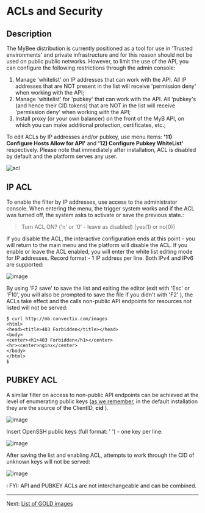 # ACLs and Security

## Description

The MyBee distribution is currently positioned as a tool for use in 'Trusted environments' and private infrastructure and for this reason should not be used on public public networks. However, to limit the use of the API, you can configure the following restrictions through the admin console:

1) Manage 'whitelist' on IP addresses that can work with the API. All IP addresses that are NOT present in the list will receive 'permission deny' when working with the API;
2) Manage 'whitelist' for 'pubkey' that can work with the API. All 'pubkey's (and hence their CID tokens) that are NOT in the list will receive 'permission deny' when working with the API;
3) Install proxy (or your own balancer) on the front of the MyB API, on which you can make additional protection, certificates, etc.;

To edit ACLs by IP addresses and/or pubkey, use menu items: **'11) Configure Hosts Allow for API'** and **'12) Configure Pubkey WhiteList'** respectively. Please note that immediately after installation, ACL is disabled by default and the platform serves any user.

![acl](https://user-images.githubusercontent.com/926409/163979082-679d4701-9dcc-47a4-b3fe-46a88b518507.png)


## IP ACL

To enable the filter by IP addresses, use access to the administrator console. When entering the menu, the trigger system works and if the ACL was turned off, the system asks to activate or save the previous state.:

> Turn ACL ON? ('n' or '0' - leave as disabled) 
> [yes(1) or no(0)]

If you disable the ACL, the interactive configuration ends at this point - you will return to the main menu and the platform will disable the ACL.
If you enable or leave the ACL enabled, you will enter the white list editing mode for IP addresses. Record format - 1 IP address per line. Both IPv4 and IPv6 are supported:

![image](https://user-images.githubusercontent.com/926409/163980936-83f07d24-12c8-4082-9580-04d847fc49d9.png)

By using 'F2 save' to save the list and exiting the editor (exit with 'Esc' or 'F10', you will also be prompted to save the file if you didn't with 'F2' ), the ACLs take effect and the calls non-public API endpoints for resources not listed will not be served:

```
$ curl http://mb.convectix.com/images
<html>
<head><title>403 Forbidden</title></head>
<body>
<center><h1>403 Forbidden</h1></center>
<hr><center>nginx</center>
</body>
</html>
$ 
```

## PUBKEY ACL

A similar filter on access to non-public API endpoints can be achieved at the level of enumerating public keys ([as we remember](api.md), in the default installation they are the source of the ClientID, **cid** ).

![image](https://user-images.githubusercontent.com/926409/163996796-e046ed4b-c8ba-43f2-8eba-4168bd283638.png)

Insert OpenSSH public keys (full format: '<key type> <payload> <comment>') - one key per line:

![image](https://user-images.githubusercontent.com/926409/163998713-bb93af45-a450-4d80-bf1e-54c896d44200.png)

After saving the list and enabling ACL, attempts to work through the CID of unknown keys will not be served:

![image](https://user-images.githubusercontent.com/926409/163998402-063cf00f-a036-43cf-8922-e3df83209e6f.png)


:information_source: FYI: API and PUBKEY ACLs are not interchangeable and can be combined.


---

Next: [List of GOLD images](images.md)
